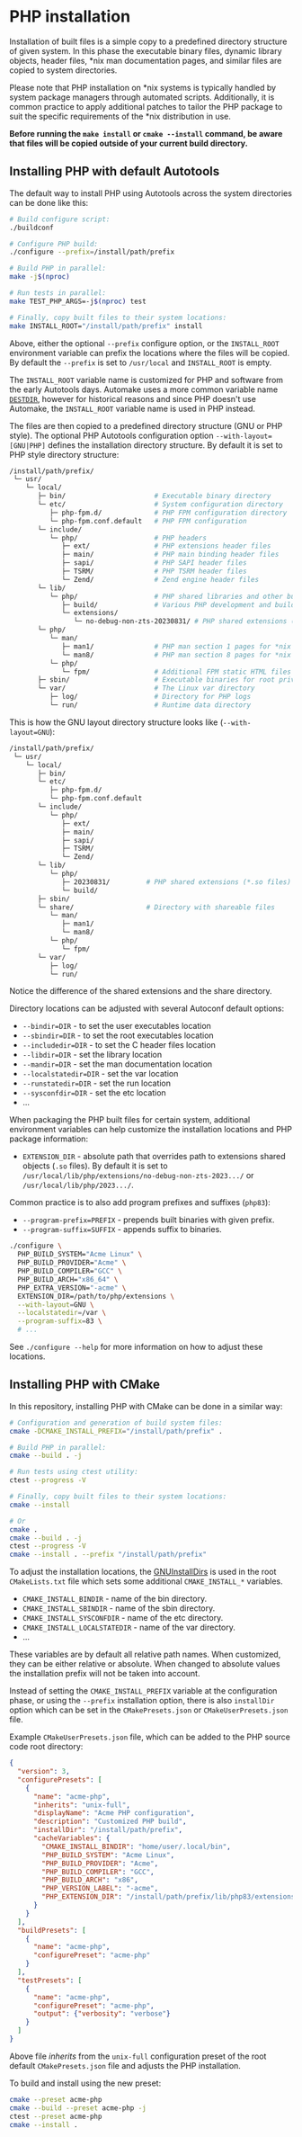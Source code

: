 # PHP installation

Installation of built files is a simple copy to a predefined directory structure
of given system. In this phase the executable binary files, dynamic library
objects, header files, \*nix man documentation pages, and similar files are
copied to system directories.

Please note that PHP installation on \*nix systems is typically handled by
system package managers through automated scripts. Additionally, it is common
practice to apply additional patches to tailor the PHP package to suit the
specific requirements of the \*nix distribution in use.

**Before running the `make install` or `cmake --install` command, be aware that
files will be copied outside of your current build directory.**

## Installing PHP with default Autotools

The default way to install PHP using Autotools across the system directories can
be done like this:

```sh
# Build configure script:
./buildconf

# Configure PHP build:
./configure --prefix=/install/path/prefix

# Build PHP in parallel:
make -j$(nproc)

# Run tests in parallel:
make TEST_PHP_ARGS=-j$(nproc) test

# Finally, copy built files to their system locations:
make INSTALL_ROOT="/install/path/prefix" install
```

Above, either the optional `--prefix` configure option, or the `INSTALL_ROOT`
environment variable can prefix the locations where the files will be copied. By
default the `--prefix` is set to `/usr/local` and `INSTALL_ROOT` is empty.

The `INSTALL_ROOT` variable name is customized for PHP and software from the
early Autotools days. Automake uses a more common variable name
[`DESTDIR`](https://www.gnu.org/software/automake/manual/html_node/DESTDIR.html),
however for historical reasons and since PHP doesn't use Automake, the
`INSTALL_ROOT` variable name is used in PHP instead.

The files are then copied to a predefined directory structure (GNU or PHP
style). The optional PHP Autotools configuration option
`--with-layout=[GNU|PHP]` defines the installation directory structure. By
default it is set to PHP style directory structure:

```sh
/install/path/prefix/
 └─ usr/
    └─ local/
       ├─ bin/                      # Executable binary directory
       └─ etc/                      # System configuration directory
          ├─ php-fpm.d/             # PHP FPM configuration directory
          └─ php-fpm.conf.default   # PHP FPM configuration
       └─ include/
          └─ php/                   # PHP headers
             ├─ ext/                # PHP extensions header files
             ├─ main/               # PHP main binding header files
             ├─ sapi/               # PHP SAPI header files
             ├─ TSRM/               # PHP TSRM header files
             └─ Zend/               # Zend engine header files
       └─ lib/
          └─ php/                   # PHP shared libraries and other build files
             ├─ build/              # Various PHP development and build files
             └─ extensions/
                └─ no-debug-non-zts-20230831/ # PHP shared extensions (*.so files)
       └─ php/
          └─ man/
             ├─ man1/               # PHP man section 1 pages for *nix systems
             └─ man8/               # PHP man section 8 pages for *nix systems
          └─ php/
             └─ fpm/                # Additional FPM static HTML files
       ├─ sbin/                     # Executable binaries for root priviledges
       └─ var/                      # The Linux var directory
          ├─ log/                   # Directory for PHP logs
          └─ run/                   # Runtime data directory
```

This is how the GNU layout directory structure looks like (`--with-layout=GNU`):

```sh
/install/path/prefix/
 └─ usr/
    └─ local/
       ├─ bin/
       └─ etc/
          ├─ php-fpm.d/
          └─ php-fpm.conf.default
       └─ include/
          └─ php/
             ├─ ext/
             ├─ main/
             ├─ sapi/
             ├─ TSRM/
             └─ Zend/
       └─ lib/
          └─ php/
             ├─ 20230831/         # PHP shared extensions (*.so files)
             └─ build/
       ├─ sbin/
       └─ share/                  # Directory with shareable files
          └─ man/
             ├─ man1/
             └─ man8/
          └─ php/
             └─ fpm/
       └─ var/
          ├─ log/
          └─ run/
```

Notice the difference of the shared extensions and the share directory.

Directory locations can be adjusted with several Autoconf default options:

* `--bindir=DIR` - to set the user executables location
* `--sbindir=DIR` - to set the root executables location
* `--includedir=DIR` - to set the C header files location
* `--libdir=DIR` - set the library location
* `--mandir=DIR` - set the man documentation location
* `--localstatedir=DIR` - set the var location
* `--runstatedir=DIR` - set the run location
* `--sysconfdir=DIR` - set the etc location
* ...

When packaging the PHP built files for certain system, additional environment
variables can help customize the installation locations and PHP package
information:

* `EXTENSION_DIR` - absolute path that overrides path to extensions shared
  objects (`.so` files). By default it is set to
  `/usr/local/lib/php/extensions/no-debug-non-zts-2023.../` or
  `/usr/local/lib/php/2023.../`.

Common practice is to also add program prefixes and suffixes (`php83`):

* `--program-prefix=PREFIX` - prepends built binaries with given prefix.
* `--program-suffix=SUFFIX` - appends suffix to binaries.

```sh
./configure \
  PHP_BUILD_SYSTEM="Acme Linux" \
  PHP_BUILD_PROVIDER="Acme" \
  PHP_BUILD_COMPILER="GCC" \
  PHP_BUILD_ARCH="x86_64" \
  PHP_EXTRA_VERSION="-acme" \
  EXTENSION_DIR=/path/to/php/extensions \
  --with-layout=GNU \
  --localstatedir=/var \
  --program-suffix=83 \
  # ...
```

See `./configure --help` for more information on how to adjust these locations.

## Installing PHP with CMake

In this repository, installing PHP with CMake can be done in a similar way:

```sh
# Configuration and generation of build system files:
cmake -DCMAKE_INSTALL_PREFIX="/install/path/prefix" .

# Build PHP in parallel:
cmake --build . -j

# Run tests using ctest utility:
ctest --progress -V

# Finally, copy built files to their system locations:
cmake --install

# Or
cmake .
cmake --build . -j
ctest --progress -V
cmake --install . --prefix "/install/path/prefix"
```

To adjust the installation locations, the
[GNUInstallDirs](https://cmake.org/cmake/help/latest/module/GNUInstallDirs.html)
is used in the root `CMakeLists.txt` file which sets some additional
`CMAKE_INSTALL_*` variables.

* `CMAKE_INSTALL_BINDIR` - name of the bin directory.
* `CMAKE_INSTALL_SBINDIR` - name of the sbin directory.
* `CMAKE_INSTALL_SYSCONFDIR` - name of the etc directory.
* `CMAKE_INSTALL_LOCALSTATEDIR` - name of the var directory.
* ...

These variables are by default all relative path names. When customized, they
can be either relative or absolute. When changed to absolute values the
installation prefix will not be taken into account.

Instead of setting the `CMAKE_INSTALL_PREFIX` variable at the configuration
phase, or using the `--prefix` installation option, there is also `installDir`
option which can be set in the `CMakePresets.json` or `CMakeUserPresets.json`
file.

Example `CMakeUserPresets.json` file, which can be added to the PHP source code
root directory:

```json
{
  "version": 3,
  "configurePresets": [
    {
      "name": "acme-php",
      "inherits": "unix-full",
      "displayName": "Acme PHP configuration",
      "description": "Customized PHP build",
      "installDir": "/install/path/prefix",
      "cacheVariables": {
        "CMAKE_INSTALL_BINDIR": "home/user/.local/bin",
        "PHP_BUILD_SYSTEM": "Acme Linux",
        "PHP_BUILD_PROVIDER": "Acme",
        "PHP_BUILD_COMPILER": "GCC",
        "PHP_BUILD_ARCH": "x86",
        "PHP_VERSION_LABEL": "-acme",
        "PHP_EXTENSION_DIR": "/install/path/prefix/lib/php83/extensions"
      }
    }
  ],
  "buildPresets": [
    {
      "name": "acme-php",
      "configurePreset": "acme-php"
    }
  ],
  "testPresets": [
    {
      "name": "acme-php",
      "configurePreset": "acme-php",
      "output": {"verbosity": "verbose"}
    }
  ]
}
```

Above file *inherits* from the `unix-full` configuration preset of the root
default `CMakePresets.json` file and adjusts the PHP installation.

To build and install using the new preset:

```sh
cmake --preset acme-php
cmake --build --preset acme-php -j
ctest --preset acme-php
cmake --install .
```
